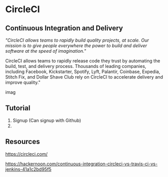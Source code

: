 # CircleCI 
## Continuous Integration and Delivery

*"CircleCI allows teams to rapidly build quality projects, at scale. Our mission is to give people everywhere the power to build and deliver software at the speed of imagination."*

CircleCI allows teams to rapidly release code they trust by automating the build, test, and delivery process. Thousands of leading companies, including Facebook, Kickstarter, Spotify, Lyft, Palantir, Coinbase, Expedia, Stitch Fix, and Dollar Shave Club rely on CircleCI to accelerate delivery and improve quality."

imag


## Tutorial
1. Signup (Can signup with Github)
2. 


## Resources

https://circleci.com/

https://hackernoon.com/continuous-integration-circleci-vs-travis-ci-vs-jenkins-41a1c2bd95f5
